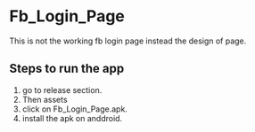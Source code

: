 # Fb_Login_Page

This is not the working fb login page instead the design of page.


## Steps to run the app
1. go to release section.
2. Then assets
3. click on Fb_Login_Page.apk.
4. install the apk on anddroid.
